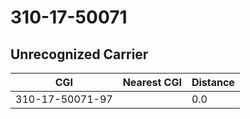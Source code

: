 # 310-17-50071
## Unrecognized Carrier


| CGI | Nearest CGI | Distance |
|-----|-------------|----------|
| 310-17-50071-97 |  | 0.0 |
